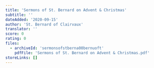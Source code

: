 ```yaml
---
title: 'Sermons of St. Bernard on Advent & Christmas'
subtitle: ''
dateAdded: '2020-09-15'
author: 'St. Bernard of Clairvaux'
translator: ''
score: 0
rating: 0
files:
  - archiveId: 'sermonsofstberna00bernuoft'
    pdfFile: 'Sermons of St. Bernard on Advent & Christmas.pdf'
storeLinks: []
---
```



